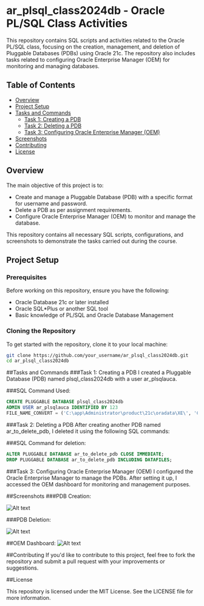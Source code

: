 # ar_plsql_class2024db - Oracle PL/SQL Class Activities

This repository contains SQL scripts and activities related to the Oracle PL/SQL class, focusing on the creation, management, and deletion of Pluggable Databases (PDBs) using Oracle 21c. The repository also includes tasks related to configuring Oracle Enterprise Manager (OEM) for monitoring and managing databases.

## Table of Contents
- [Overview](#overview)
- [Project Setup](#project-setup)
- [Tasks and Commands](#tasks-and-commands)
  - [Task 1: Creating a PDB](#task-1-creating-a-pdb)
  - [Task 2: Deleting a PDB](#task-2-deleting-a-pdb)
  - [Task 3: Configuring Oracle Enterprise Manager (OEM)](#task-3-configuring-oracle-enterprise-manager-oem)
- [Screenshots](#screenshots)
- [Contributing](#contributing)
- [License](#license)

## Overview

The main objective of this project is to:
- Create and manage a Pluggable Database (PDB) with a specific format for username and password.
- Delete a PDB as per assignment requirements.
- Configure Oracle Enterprise Manager (OEM) to monitor and manage the database.

This repository contains all necessary SQL scripts, configurations, and screenshots to demonstrate the tasks carried out during the course.

## Project Setup

### Prerequisites
Before working on this repository, ensure you have the following:
- Oracle Database 21c or later installed
- Oracle SQL*Plus or another SQL tool
- Basic knowledge of PL/SQL and Oracle Database Management

### Cloning the Repository
To get started with the repository, clone it to your local machine:

```bash
git clone https://github.com/your_username/ar_plsql_class2024db.git
cd ar_plsql_class2024db
```

##Tasks and Commands
###Task 1: Creating a PDB
I created a Pluggable Database (PDB) named plsql_class2024db with a user ar_plsqlauca.

###SQL Command Used:

```sql
CREATE PLUGGABLE DATABASE plsql_class2024db
ADMIN USER ar_plsqlauca IDENTIFIED BY 123
FILE_NAME_CONVERT = ('C:\app\Administrator\product\21c\oradata\XE\', 'C:\app\Administrator\product\21c\oradata\plsql_class2024db\');
```
###Task 2: Deleting a PDB
After creating another PDB named ar_to_delete_pdb, I deleted it using the following SQL commands:

###SQL Command for deletion:

```sql
ALTER PLUGGABLE DATABASE ar_to_delete_pdb CLOSE IMMEDIATE;
DROP PLUGGABLE DATABASE ar_to_delete_pdb INCLUDING DATAFILES;
```

###Task 3: Configuring Oracle Enterprise Manager (OEM)
I configured the Oracle Enterprise Manager to manage the PDBs. 
After setting it up, I accessed the OEM dashboard for monitoring and management purposes.

##Screenshots
###PDB Creation:

![Alt text](image_url)

###PDB Deletion:

![Alt text](image_url)

##OEM Dashboard:
![Alt text](image_url)


##Contributing
If you'd like to contribute to this project, feel free to fork the repository and submit a pull request with your improvements or suggestions.


##License

This repository is licensed under the MIT License. See the LICENSE file for more information.


